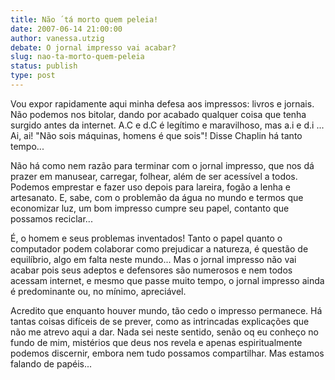 ```yaml
---
title: Não ´tá morto quem peleia!
date: 2007-06-14 21:00:00
author: vanessa.utzig
debate: O jornal impresso vai acabar?
slug: nao-ta-morto-quem-peleia
status: publish 
type: post
---
```


  

Vou expor rapidamente aqui minha defesa aos impressos: livros e jornais. Não podemos nos bitolar, dando por acabado qualquer coisa que tenha surgido antes da internet. A.C e d.C é legítimo e maravilhoso, mas a.i e d.i ... Ai, ai! "Não sois máquinas, homens é que sois"! Disse Chaplin há tanto tempo...  

 Não há como nem razão para terminar com o jornal impresso, que nos dá prazer em manusear, carregar, folhear, além de ser acessível a todos. Podemos emprestar e fazer uso depois para lareira, fogão a lenha e artesanato. E, sabe, com o problemão da água no mundo e termos que economizar luz, um bom impresso cumpre seu papel, contanto que possamos reciclar...   

É, o homem e seus problemas inventados! Tanto o papel quanto o computador podem colaborar como prejudicar a natureza, é questão de equilíbrio, algo em falta neste mundo... Mas o jornal impresso não vai acabar pois seus adeptos e defensores são numerosos e nem todos acessam internet, e mesmo que passe muito tempo, o jornal impresso ainda é predominante ou, no mínimo, apreciável.  

Acredito que enquanto houver mundo, tão cedo o impresso permanece. Há tantas coisas difíceis de se prever, como as intrincadas explicações que não me atrevo aqui a dar. Nada sei neste sentido, senão oq eu conheço no fundo de mim, mistérios que deus nos revela e apenas espiritualmente podemos discernir, embora nem tudo possamos compartilhar. Mas estamos falando de papéis...
